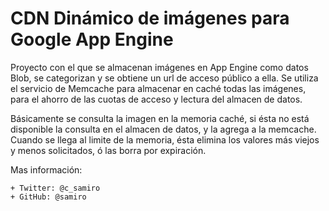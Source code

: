 CDN Dinámico de imágenes para Google App Engine
===============================================

Proyecto con el que se almacenan imágenes en App Engine como datos Blob, se categorizan y se obtiene un url de acceso público a ella. 
Se utiliza el servicio de Memcache para almacenar en caché todas las imágenes, para el ahorro de las cuotas de acceso y lectura del almacen de datos.

Básicamente se consulta la imagen en la memoria caché, si ésta no está disponible la consulta en el almacen de datos, y la agrega a la memcache. Cuando se llega al limite de la memoria, ésta elimina los valores más viejos y menos solicitados, ó las borra por expiración.

Mas información:

    + Twitter: @c_samiro
    + GitHub: @samiro